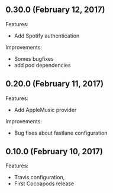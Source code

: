 ## 0.30.0 (February 12, 2017)

Features:

- Add Spotify authentication

Improvements:

- Somes bugfixes
- add pod dependencies

## 0.20.0 (February 11, 2017)

Features:

- Add AppleMusic provider

Improvements:

- Bug fixes about fastlane configuration

## 0.10.0 (February 10, 2017)

Features:

- Travis configuration,
- First Cocoapods release
